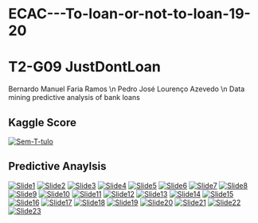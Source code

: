 # ECAC---To-loan-or-not-to-loan-19-20
# T2-G09 JustDontLoan #
Bernardo Manuel Faria Ramos \n
Pedro José Lourenço Azevedo \n
Data mining predictive analysis of bank loans 
## Kaggle Score ## 
<a href="https://imgbb.com/"><img src="https://i.ibb.co/KrMrqMX/Sem-T-tulo.png" alt="Sem-T-tulo" border="0"></a>
## Predictive Anaylsis ##
<a href="https://ibb.co/fdbPF6H"><img src="https://i.ibb.co/F49j3Zz/Slide1.jpg" alt="Slide1" border="0"></a>
<a href="https://ibb.co/JrNtVtL"><img src="https://i.ibb.co/DwNWhWX/Slide2.jpg" alt="Slide2" border="0"></a>
<a href="https://ibb.co/kxPf5p7"><img src="https://i.ibb.co/JKS4mN1/Slide3.jpg" alt="Slide3" border="0"></a>
<a href="https://ibb.co/ft1Wy07"><img src="https://i.ibb.co/ctg9ZTd/Slide4.jpg" alt="Slide4" border="0"></a>
<a href="https://ibb.co/Y77WGvs"><img src="https://i.ibb.co/FbbWtGT/Slide5.jpg" alt="Slide5" border="0"></a>
<a href="https://ibb.co/gDcpQ46"><img src="https://i.ibb.co/ZhbPv2N/Slide6.jpg" alt="Slide6" border="0"></a>
<a href="https://ibb.co/Bf3DdwP"><img src="https://i.ibb.co/hg95hCM/Slide7.jpg" alt="Slide7" border="0"></a>
<a href="https://ibb.co/XSXC94j"><img src="https://i.ibb.co/yW0QDRd/Slide8.jpg" alt="Slide8" border="0"></a>
<a href="https://ibb.co/gZ9rbXD"><img src="https://i.ibb.co/9Hgpmfq/Slide9.jpg" alt="Slide9" border="0"></a>
<a href="https://ibb.co/bb8TgBj"><img src="https://i.ibb.co/GHbyv2f/Slide10.jpg" alt="Slide10" border="0"></a>
<a href="https://ibb.co/0VyPkqy"><img src="https://i.ibb.co/h1FpksF/Slide11.jpg" alt="Slide11" border="0"></a>
<a href="https://ibb.co/n0v9mCM"><img src="https://i.ibb.co/fS5fFvd/Slide12.jpg" alt="Slide12" border="0"></a>
<a href="https://ibb.co/7nrx00c"><img src="https://i.ibb.co/D9wPjjX/Slide13.jpg" alt="Slide13" border="0"></a>
<a href="https://ibb.co/k6nzRVh"><img src="https://i.ibb.co/93XBFmq/Slide14.jpg" alt="Slide14" border="0"></a>
<a href="https://ibb.co/wWT6pQK"><img src="https://i.ibb.co/2twKcMj/Slide15.jpg" alt="Slide15" border="0"></a>
<a href="https://ibb.co/BrVCBKm"><img src="https://i.ibb.co/CM5HQsq/Slide16.jpg" alt="Slide16" border="0"></a>
<a href="https://ibb.co/tpmfFCF"><img src="https://i.ibb.co/d4W9xKx/Slide17.jpg" alt="Slide17" border="0"></a>
<a href="https://ibb.co/RhWRm5H"><img src="https://i.ibb.co/DGn0yqK/Slide18.jpg" alt="Slide18" border="0"></a>
<a href="https://ibb.co/BrpdJ6b"><img src="https://i.ibb.co/NmvQqN5/Slide19.jpg" alt="Slide19" border="0"></a>
<a href="https://ibb.co/sPVX5MY"><img src="https://i.ibb.co/26kp8f4/Slide20.jpg" alt="Slide20" border="0"></a>
<a href="https://ibb.co/1zNc0Sk"><img src="https://i.ibb.co/phTq1mS/Slide21.jpg" alt="Slide21" border="0"></a>
<a href="https://ibb.co/fHySxPS"><img src="https://i.ibb.co/sqNPVMP/Slide22.jpg" alt="Slide22" border="0"></a>
<a href="https://ibb.co/9nkG365"><img src="https://i.ibb.co/Mnx95r0/Slide23.jpg" alt="Slide23" border="0"></a>
